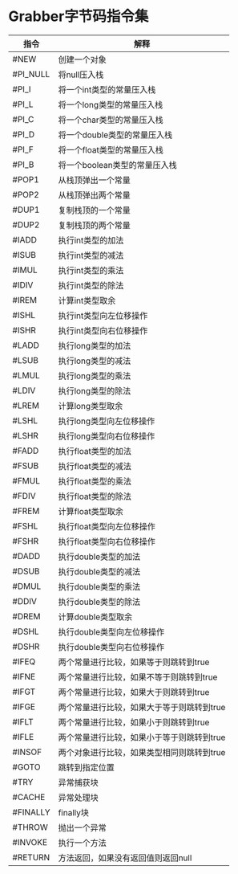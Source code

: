 # Grabber字节码指令集

| 指令   | 解释  |
| ------------ | ------------ |
| #NEW |  创建一个对象 |
|#PI_NULL |将null压入栈|
|#PI_I | 将一个int类型的常量压入栈  |
|#PI_L|将一个long类型的常量压入栈|
|#PI_C|将一个char类型的常量压入栈|
|#PI_D|将一个double类型的常量压入栈|
|#PI_F|将一个float类型的常量压入栈|
|#PI_B|将一个boolean类型的常量压入栈|
|#POP1 | 从栈顶弹出一个常量|
|#POP2 | 从栈顶弹出两个常量|
|#DUP1|复制栈顶的一个常量|
|#DUP2|复制栈顶的两个常量|
|#IADD|执行int类型的加法|
|#ISUB|执行int类型的减法|
|#IMUL|执行int类型的乘法|
|#IDIV|执行int类型的除法
|#IREM|计算int类型取余|
|#ISHL|执行int类型向左位移操作|
|#ISHR|执行int类型向右位移操作|
|#LADD|执行long类型的加法|
|#LSUB|执行long类型的减法|
|#LMUL|执行long类型的乘法|
|#LDIV|执行long类型的除法|
|#LREM|计算long类型取余|
|#LSHL|执行long类型向左位移操作|
|#LSHR|执行long类型向右位移操作|
|#FADD|执行float类型的加法|
|#FSUB|执行float类型的减法|
|#FMUL|执行float类型的乘法|
|#FDIV|执行float类型的除法
|#FREM|计算float类型取余|
|#FSHL|执行float类型向左位移操作|
|#FSHR|执行float类型向右位移操作|
|#DADD|执行double类型的加法|
|#DSUB|执行double类型的减法|
|#DMUL|执行double类型的乘法|
|#DDIV|执行double类型的除法
|#DREM|计算double类型取余|
|#DSHL|执行double类型向左位移操作|
|#DSHR|执行double类型向右位移操作|
|#IFEQ|两个常量进行比较，如果等于则跳转到true|
|#IFNE|两个常量进行比较，如果不等于则跳转到true|
|#IFGT|两个常量进行比较，如果大于则跳转到true|
|#IFGE|两个常量进行比较，如果大于等于则跳转到true|
|#IFLT|两个常量进行比较，如果小于则跳转到true|
|#IFLE|两个常量进行比较，如果小于等于则跳转到true|
|#INSOF|两个对象进行比较，如果类型相同则跳转到true|
|#GOTO|跳转到指定位置|
|#TRY|异常捕获块|
|#CACHE|异常处理块|
|#FINALLY|finally块|
|#THROW|抛出一个异常|
|#INVOKE|执行一个方法|
|#RETURN|方法返回，如果没有返回值则返回null|
